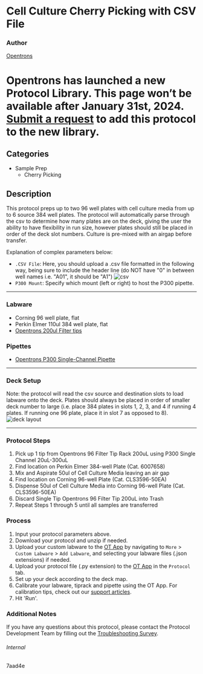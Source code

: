 # Cell Culture Cherry Picking with CSV File

### Author
[Opentrons](https://opentrons.com/)



# Opentrons has launched a new Protocol Library. This page won’t be available after January 31st, 2024. [Submit a request](https://docs.google.com/forms/d/e/1FAIpQLSdYYp9QCKow4nn0KlCVsMS3HX0eJ0N9O7-erajKvcpT0lWbSg/viewform) to add this protocol to the new library.

## Categories
* Sample Prep
	* Cherry Picking

## Description
This protocol preps up to two 96 well plates with cell culture media from up to 6 source 384 well plates. The protocol will automatically parse through the csv to determine how many plates are on the deck, giving the user the ability to have flexibility in run size, however plates should still be placed in order of the deck slot numbers. Culture is pre-mixed with an airgap before transfer.


Explanation of complex parameters below:
* `.CSV File`: Here, you should upload a .csv file formatted in the following way, being sure to include the header line (do NOT have "0" in between well names i.e. "A01", it should be "A1")
![csv](https://opentrons-protocol-library-website.s3.amazonaws.com/custom-README-images/7aad4e/Screen+Shot+2022-02-28+at+2.41.45+PM.png)
* `P300 Mount`: Specify which mount (left or right) to host the P300 pipette.

---


### Labware
* Corning 96 well plate, flat
* Perkin Elmer 110ul 384 well plate, flat
* [Opentrons 200ul Filter tips](https://shop.opentrons.com/universal-filter-tips/)

### Pipettes
* [Opentrons P300 Single-Channel Pipette](https://shop.opentrons.com/pipettes/)

---

### Deck Setup
Note: the protocol will read the csv source and destination slots to load labware onto the deck. Plates should always be placed in order of smaller deck number to large (i.e. place 384 plates in slots 1, 2, 3, and 4 if running 4 plates. If running one 96 plate, place it in slot 7 as opposed to 8).
![deck layout](https://opentrons-protocol-library-website.s3.amazonaws.com/custom-README-images/7aad4e/Screen+Shot+2022-02-28+at+2.44.21+PM.png)

---

### Protocol Steps
1. Pick up 1 tip from Opentrons 96 Filter Tip Rack 200uL using P300 Single Channel 20uL-300uL
2. Find location on Perkin Elmer 384-well Plate (Cat. 6007658)
3. Mix and Aspirate 50ul of Cell Culture Media leaving an air gap
4. Find location on Corning 96-well Plate (Cat. CLS3596-50EA)
5. Dispense 50ul of Cell Culture Media into Corning 96-well Plate (Cat. CLS3596-50EA)
6. Discard Single Tip Opentrons 96 Filter Tip 200uL into Trash
7. Repeat Steps 1 through 5 until all samples are transferred

### Process
1. Input your protocol parameters above.
2. Download your protocol and unzip if needed.
3. Upload your custom labware to the [OT App](https://opentrons.com/ot-app) by navigating to `More` > `Custom Labware` > `Add Labware`, and selecting your labware files (.json extensions) if needed.
4. Upload your protocol file (.py extension) to the [OT App](https://opentrons.com/ot-app) in the `Protocol` tab.
5. Set up your deck according to the deck map.
6. Calibrate your labware, tiprack and pipette using the OT App. For calibration tips, check out our [support articles](https://support.opentrons.com/en/collections/1559720-guide-for-getting-started-with-the-ot-2).
7. Hit 'Run'.

### Additional Notes
If you have any questions about this protocol, please contact the Protocol Development Team by filling out the [Troubleshooting Survey](https://protocol-troubleshooting.paperform.co/).

###### Internal
7aad4e
